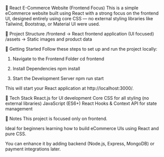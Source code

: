 🛒 React E-Commerce Website (Frontend Focus)
This is a simple eCommerce website built using React with a strong focus on the frontend UI, designed entirely using core CSS — no external styling libraries like Tailwind, Bootstrap, or Material UI were used.

📁 Project Structure
/frontend     → React frontend application (UI focused)
/assets       → Static images and product data

🚀 Getting Started
Follow these steps to set up and run the project locally:

1. Navigate to the Frontend Folder
cd frontend

2. Install Dependencies
npm install

3. Start the Development Server
npm run start

This will start your React application at http://localhost:3000/.

🧩 Tech Stack
React.js for UI development
Core CSS for all styling (no external libraries)
JavaScript (ES6+)
React Hooks & Context API for state management

📌 Notes
This project is focused only on frontend.

Ideal for beginners learning how to build eCommerce UIs using React and pure CSS.

You can enhance it by adding backend (Node.js, Express, MongoDB) or payment integrations later.

